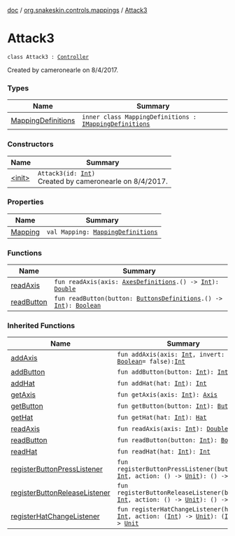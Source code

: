 [doc](../../index.md) / [org.snakeskin.controls.mappings](../index.md) / [Attack3](./index.md)

# Attack3

`class Attack3 : `[`Controller`](../../org.snakeskin.controls/-controller/index.md)

Created by cameronearle on 8/4/2017.

### Types

| Name | Summary |
|---|---|
| [MappingDefinitions](-mapping-definitions/index.md) | `inner class MappingDefinitions : `[`IMappingDefinitions`](../-i-mapping-definitions/index.md) |

### Constructors

| Name | Summary |
|---|---|
| [&lt;init&gt;](-init-.md) | `Attack3(id: `[`Int`](https://kotlinlang.org/api/latest/jvm/stdlib/kotlin/-int/index.html)`)`<br>Created by cameronearle on 8/4/2017. |

### Properties

| Name | Summary |
|---|---|
| [Mapping](-mapping.md) | `val Mapping: `[`MappingDefinitions`](-mapping-definitions/index.md) |

### Functions

| Name | Summary |
|---|---|
| [readAxis](read-axis.md) | `fun readAxis(axis: `[`AxesDefinitions`](-mapping-definitions/-axes-definitions/index.md)`.() -> `[`Int`](https://kotlinlang.org/api/latest/jvm/stdlib/kotlin/-int/index.html)`): `[`Double`](https://kotlinlang.org/api/latest/jvm/stdlib/kotlin/-double/index.html) |
| [readButton](read-button.md) | `fun readButton(button: `[`ButtonsDefinitions`](-mapping-definitions/-buttons-definitions/index.md)`.() -> `[`Int`](https://kotlinlang.org/api/latest/jvm/stdlib/kotlin/-int/index.html)`): `[`Boolean`](https://kotlinlang.org/api/latest/jvm/stdlib/kotlin/-boolean/index.html) |

### Inherited Functions

| Name | Summary |
|---|---|
| [addAxis](../../org.snakeskin.controls/-controller/add-axis.md) | `fun addAxis(axis: `[`Int`](https://kotlinlang.org/api/latest/jvm/stdlib/kotlin/-int/index.html)`, invert: `[`Boolean`](https://kotlinlang.org/api/latest/jvm/stdlib/kotlin/-boolean/index.html)` = false): `[`Int`](https://kotlinlang.org/api/latest/jvm/stdlib/kotlin/-int/index.html) |
| [addButton](../../org.snakeskin.controls/-controller/add-button.md) | `fun addButton(button: `[`Int`](https://kotlinlang.org/api/latest/jvm/stdlib/kotlin/-int/index.html)`): `[`Int`](https://kotlinlang.org/api/latest/jvm/stdlib/kotlin/-int/index.html) |
| [addHat](../../org.snakeskin.controls/-controller/add-hat.md) | `fun addHat(hat: `[`Int`](https://kotlinlang.org/api/latest/jvm/stdlib/kotlin/-int/index.html)`): `[`Int`](https://kotlinlang.org/api/latest/jvm/stdlib/kotlin/-int/index.html) |
| [getAxis](../../org.snakeskin.controls/-controller/get-axis.md) | `fun getAxis(axis: `[`Int`](https://kotlinlang.org/api/latest/jvm/stdlib/kotlin/-int/index.html)`): `[`Axis`](../../org.snakeskin.controls/-axis/index.md) |
| [getButton](../../org.snakeskin.controls/-controller/get-button.md) | `fun getButton(button: `[`Int`](https://kotlinlang.org/api/latest/jvm/stdlib/kotlin/-int/index.html)`): `[`Button`](../../org.snakeskin.controls/-button/index.md) |
| [getHat](../../org.snakeskin.controls/-controller/get-hat.md) | `fun getHat(hat: `[`Int`](https://kotlinlang.org/api/latest/jvm/stdlib/kotlin/-int/index.html)`): `[`Hat`](../../org.snakeskin.controls/-hat/index.md) |
| [readAxis](../../org.snakeskin.controls/-controller/read-axis.md) | `fun readAxis(axis: `[`Int`](https://kotlinlang.org/api/latest/jvm/stdlib/kotlin/-int/index.html)`): `[`Double`](https://kotlinlang.org/api/latest/jvm/stdlib/kotlin/-double/index.html) |
| [readButton](../../org.snakeskin.controls/-controller/read-button.md) | `fun readButton(button: `[`Int`](https://kotlinlang.org/api/latest/jvm/stdlib/kotlin/-int/index.html)`): `[`Boolean`](https://kotlinlang.org/api/latest/jvm/stdlib/kotlin/-boolean/index.html) |
| [readHat](../../org.snakeskin.controls/-controller/read-hat.md) | `fun readHat(hat: `[`Int`](https://kotlinlang.org/api/latest/jvm/stdlib/kotlin/-int/index.html)`): `[`Int`](https://kotlinlang.org/api/latest/jvm/stdlib/kotlin/-int/index.html) |
| [registerButtonPressListener](../../org.snakeskin.controls/-controller/register-button-press-listener.md) | `fun registerButtonPressListener(button: `[`Int`](https://kotlinlang.org/api/latest/jvm/stdlib/kotlin/-int/index.html)`, action: () -> `[`Unit`](https://kotlinlang.org/api/latest/jvm/stdlib/kotlin/-unit/index.html)`): () -> `[`Unit`](https://kotlinlang.org/api/latest/jvm/stdlib/kotlin/-unit/index.html) |
| [registerButtonReleaseListener](../../org.snakeskin.controls/-controller/register-button-release-listener.md) | `fun registerButtonReleaseListener(button: `[`Int`](https://kotlinlang.org/api/latest/jvm/stdlib/kotlin/-int/index.html)`, action: () -> `[`Unit`](https://kotlinlang.org/api/latest/jvm/stdlib/kotlin/-unit/index.html)`): () -> `[`Unit`](https://kotlinlang.org/api/latest/jvm/stdlib/kotlin/-unit/index.html) |
| [registerHatChangeListener](../../org.snakeskin.controls/-controller/register-hat-change-listener.md) | `fun registerHatChangeListener(hat: `[`Int`](https://kotlinlang.org/api/latest/jvm/stdlib/kotlin/-int/index.html)`, action: (`[`Int`](https://kotlinlang.org/api/latest/jvm/stdlib/kotlin/-int/index.html)`) -> `[`Unit`](https://kotlinlang.org/api/latest/jvm/stdlib/kotlin/-unit/index.html)`): (`[`Int`](https://kotlinlang.org/api/latest/jvm/stdlib/kotlin/-int/index.html)`) -> `[`Unit`](https://kotlinlang.org/api/latest/jvm/stdlib/kotlin/-unit/index.html) |
